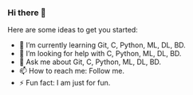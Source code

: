 ### Hi there 👋

<!-- **Alafun/Alafun** is a ✨ _special_ ✨ repository because its `README.md` (this file) appears on your GitHub profile. -->
Here are some ideas to get you started:<!-- - 🔭 I’m currently working on ... -->
- 🌱 I’m currently learning Git, C, Python, ML, DL, BD.<!-- - 👯 I’m looking to collaborate on ... -->
- 🤔 I’m looking for help with C, Python, ML, DL, BD.
- 💬 Ask me about Git, C, Python, ML, DL, BD.
- 📫 How to reach me: Follow me.<!-- - 😄 Pronouns: ... -->
- ⚡ Fun fact: I am just for fun.

